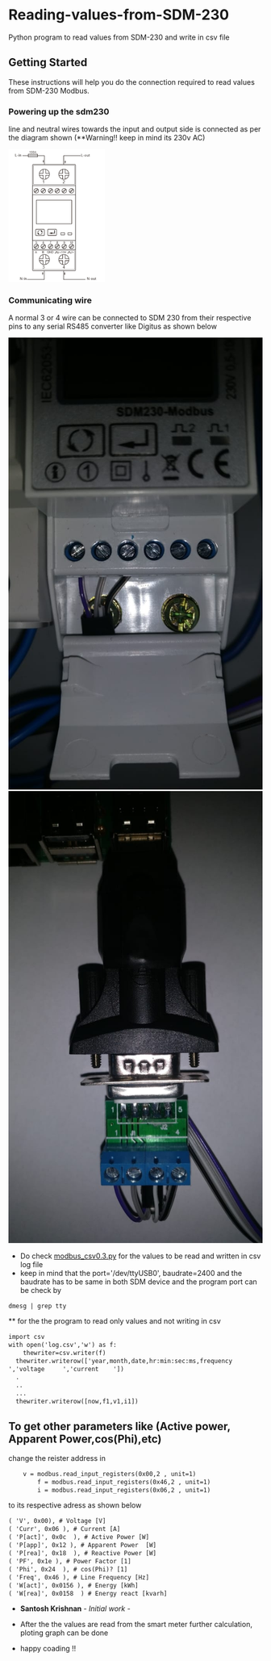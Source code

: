 # Reading-values-from-SDM-230
Python program to read values from SDM-230 and write in csv file 

## Getting Started

These instructions will help you do the connection required to read values from SDM-230 Modbus.

### Powering up the sdm230

line and neutral wires towards the input and output side is connected as per the diagram shown
(**Warning!! keep in mind its 230v AC)


![](https://github.com/santoshkrishnanr/reading-values-from-SDM-230/blob/master/sdm_wiring.png)
### Communicating wire 
A normal 3 or 4 wire can be connected to SDM 230 from their respective pins to any serial RS485 converter like Digitus as shown below 

![](https://github.com/santoshkrishnanr/reading-values-from-SDM-230/blob/master/sdm_modbus.jpeg) ![](https://github.com/santoshkrishnanr/reading-values-from-SDM-230/blob/master/digitus.jpeg)

* Do check [modbus_csv0.3.py](https://github.com/santoshkrishnanr/reading-values-from-SDM-230/blob/master/modbus_csv0.3.py) 
  for the values to be read and written in csv log file
 * keep in mind that the  port='/dev/ttyUSB0', baudrate=2400 and the baudrate has to be same in both SDM device and the program 
 port can be check by 
 ```
 dmesg | grep tty
 ```
 
 ** for the the program to read only values and not writing in csv 
 
```
import csv
with open('log.csv','w') as f:
	thewriter=csv.writer(f)
  thewriter.writerow(['year,month,date,hr:min:sec:ms,frequency     ','voltage     ','current    '])
  .
  ..
  ...
  thewriter.writerow([now,f1,v1,i1])
```




## To get other parameters like (Active power, Apparent Power,cos(Phi),etc)

change the reister address in 

```
    v = modbus.read_input_registers(0x00,2 , unit=1)
		f = modbus.read_input_registers(0x46,2 , unit=1)
		i = modbus.read_input_registers(0x06,2 , unit=1)
```
to its respective adress as shown below 
```
( 'V', 0x00), # Voltage [V]
( 'Curr', 0x06 ), # Current [A]
( 'P[act]', 0x0c  ), # Active Power [W]
( 'P[app]', 0x12 ), # Apparent Power  [W]
( 'P[rea]', 0x18  ), # Reactive Power [W]
( 'PF', 0x1e ), # Power Factor [1]
( 'Phi', 0x24  ), # cos(Phi)? [1]
( 'Freq', 0x46 ), # Line Frequency [Hz]
( 'W[act]', 0x0156 ), # Energy [kWh]
( 'W[rea]', 0x0158  ) # Energy react [kvarh]

```





* **Santosh Krishnan** - *Initial work* -


* After the the values are read from the smart meter further calculation, ploting graph can be done 
* happy coading !!


